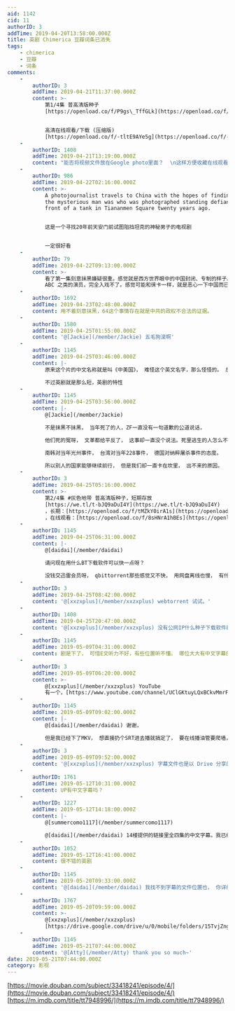 ```yaml
---
aid: 1142
cid: 11
authorID: 3
addTime: 2019-04-20T13:58:00.000Z
title: 英剧 Chimerica 豆瓣词条已消失
tags:
    - chimerica
    - 豆瓣
    - 词条
comments:
    -
        authorID: 3
        addTime: 2019-04-21T11:37:00.000Z
        content: >-
            第1/4集 普高清版种子
            [https://openload.co/f/P9gs\_TffGLk](https://openload.co/f/P9gs_TffGLk)


            高清在线观看/下载 (压缩版)
            [https://openload.co/f/-tltE9AYe5g](https://openload.co/f/-tltE9AYe5g)
    -
        authorID: 1408
        addTime: 2019-04-21T13:19:00.000Z
        content: "能否将视频文件放在Google photo里面？  \n这样方便收藏在线观看\U0001F64F"
    -
        authorID: 986
        addTime: 2019-04-22T02:16:00.000Z
        content: >-
            A photojournalist travels to China with the hopes of finding out who
            the mysterious man was who was photographed standing defiantly in
            front of a tank in Tiananmen Square twenty years ago.


            这是一个寻找20年前天安门前试图阻挡坦克的神秘男子的电视剧


            一定很好看
    -
        authorID: 79
        addTime: 2019-04-22T09:13:00.000Z
        content: >-
            看了第一集刻意抹黑嫌疑很重。感觉就是西方世界眼中的中国封闭、专制的样子。加上开头那一段，虽说演的中国人，说的话那口音一听就是外国华人或者
            ABC 之类的演员，完全入戏不了。感觉可能和徕卡一样，就是恶心一下中国而已，没什么实料。
    -
        authorID: 1692
        addTime: 2019-04-23T02:48:00.000Z
        content: 用不着刻意抹黑，64这个事情存在就是中共的政权不合法的证据。
    -
        authorID: 1580
        addTime: 2019-04-25T01:55:00.000Z
        content: '@[Jackie](/member/Jackie) 五毛狗滚啊'
    -
        authorID: 1145
        addTime: 2019-04-25T03:46:00.000Z
        content: |-
            原来这个片的中文名称就是叫《中美国》， 难怪这个英文名字，那么怪怪的。 总共只有4集么？

            不过英剧就是那么短，英剧的特性
    -
        authorID: 1145
        addTime: 2019-04-25T03:56:00.000Z
        content: |-
            @[Jackie](/member/Jackie)

            不是抹黑不抹黑， 当年死了的人，ZF一直没有一句道歉的公道说话，

            他们死的冤呀， 文革都给平反了， 这事却一直没个说法。死里逃生的人怎么不会一直记住，念念不忘。这种剧目的就是为了纪念。

            南韩对当年光州事件， 台湾对当年228事件， 德国对纳粹屠杀事件的态度。

            所以别人的国家能够继续前行， 但是我们却一直卡在坎里， 出不来的原因。
    -
        authorID: 3
        addTime: 2019-04-25T05:16:00.000Z
        content: >-
            第2/4集 #灰色地带 普高清版种子，短期存放
            [https://we.tl/t-bJQ9aDuI4Y](https://we.tl/t-bJQ9aDuI4Y)
            ，长期：[https://openload.co/f/tMZkY0irA1s](https://openload.co/f/tMZkY0irA1s)
            ，在线观看：[https://openload.co/f/8sHNrA1hBEs](https://openload.co/f/8sHNrA1hBEs)
    -
        authorID: 1145
        addTime: 2019-04-25T06:31:00.000Z
        content: |-
            @[daidai](/member/daidai)

            请问现在用什么BT下载软件可以快一点呀？

            没钱交迅雷会员呀， qbittorrent那些感觉又不快， 用网盘离线也慢， 有什么好软件 推荐一下
    -
        authorID: 3
        addTime: 2019-04-25T08:42:00.000Z
        content: '@[xxzxplus](/member/xxzxplus) webtorrent 试试。'
    -
        authorID: 1408
        addTime: 2019-04-25T20:47:00.000Z
        content: '@[xxzxplus](/member/xxzxplus) 没有公网IP什么种子下载软件都白搭'
    -
        authorID: 1145
        addTime: 2019-05-09T04:31:00.000Z
        content: 剧是下了， 可惜E文听力不好，有些位置听不懂。 哪位大大有中文字幕的SRT文件，分享一下， 谢谢
    -
        authorID: 3
        addTime: 2019-05-09T06:20:00.000Z
        content: >-
            @[xxzxplus](/member/xxzxplus) YouTube
            有一个，[https://www.youtube.com/channel/UClGKtuyLQxBCkvMmrFr0Q4Q](https://www.youtube.com/channel/UClGKtuyLQxBCkvMmrFr0Q4Q)
    -
        authorID: 1145
        addTime: 2019-05-09T09:02:00.000Z
        content: |-
            @[daidai](/member/daidai) 谢谢，

            但是我已经下了MKV， 想直接扔个SRT进去播就搞定了， 要在线播油管要爬墙，手机看有点麻烦。 :P
    -
        authorID: 3
        addTime: 2019-05-09T09:52:00.000Z
        content: '@[xxzxplus](/member/xxzxplus) 字幕文件也是以 Drive 分享的，channel 介绍里。=/='
    -
        authorID: 1761
        addTime: 2019-05-12T10:31:00.000Z
        content: UP有中文字幕吗？
    -
        authorID: 1227
        addTime: 2019-05-12T14:18:00.000Z
        content: |-
            @[summercomo1117](/member/summercomo1117)

            @[daidai](/member/daidai) 14楼提供的链接里全四集的中文字幕。我已经看完了。
    -
        authorID: 1052
        addTime: 2019-05-12T16:41:00.000Z
        content: 很不错的英剧
    -
        authorID: 1145
        addTime: 2019-05-20T09:33:00.000Z
        content: '@[daidai](/member/daidai) 我找不到字幕的文件位置也， 你详细给个LINK位置来，可以么？'
    -
        authorID: 1767
        addTime: 2019-05-20T09:59:00.000Z
        content: >-
            @[xxzxplus](/member/xxzxplus)
            [https://drive.google.com/drive/u/0/mobile/folders/15TvjZngwa0H84zDcH0LmBBTk7jZwrkRK?usp](https://drive.google.com/drive/u/0/mobile/folders/15TvjZngwa0H84zDcH0LmBBTk7jZwrkRK?usp)
    -
        authorID: 1145
        addTime: 2019-05-21T07:44:00.000Z
        content: '@[Atty](/member/Atty) thank you so much~'
date: 2019-05-21T07:44:00.000Z
category: 影视
---
```


[https://movie.douban.com/subject/33418241/episode/4/](https://movie.douban.com/subject/33418241/episode/4/)  
[https://m.imdb.com/title/tt7948996/](https://m.imdb.com/title/tt7948996/)
